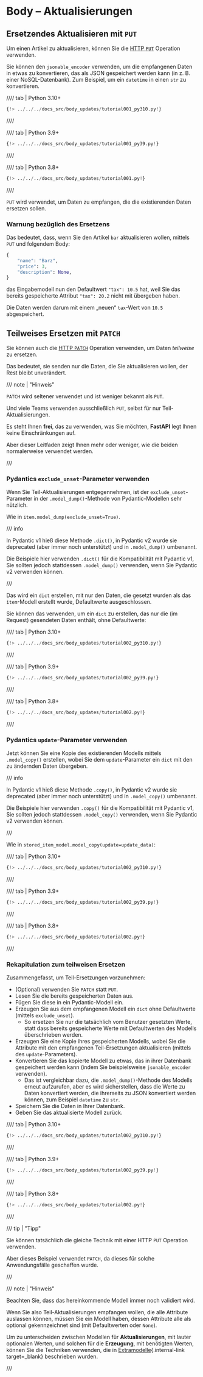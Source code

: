 # Body – Aktualisierungen

## Ersetzendes Aktualisieren mit `PUT`

Um einen Artikel zu aktualisieren, können Sie die <a href="https://developer.mozilla.org/en-US/docs/Web/HTTP/Methods/PUT" class="external-link" target="_blank">HTTP `PUT`</a> Operation verwenden.

Sie können den `jsonable_encoder` verwenden, um die empfangenen Daten in etwas zu konvertieren, das als JSON gespeichert werden kann (in z. B. einer NoSQL-Datenbank). Zum Beispiel, um ein `datetime` in einen `str` zu konvertieren.

//// tab | Python 3.10+

```Python hl_lines="28-33"
{!> ../../../docs_src/body_updates/tutorial001_py310.py!}
```

////

//// tab | Python 3.9+

```Python hl_lines="30-35"
{!> ../../../docs_src/body_updates/tutorial001_py39.py!}
```

////

//// tab | Python 3.8+

```Python hl_lines="30-35"
{!> ../../../docs_src/body_updates/tutorial001.py!}
```

////

`PUT` wird verwendet, um Daten zu empfangen, die die existierenden Daten ersetzen sollen.

### Warnung bezüglich des Ersetzens

Das bedeutet, dass, wenn Sie den Artikel `bar` aktualisieren wollen, mittels `PUT` und folgendem Body:

```Python
{
    "name": "Barz",
    "price": 3,
    "description": None,
}
```

das Eingabemodell nun den Defaultwert `"tax": 10.5` hat, weil Sie das bereits gespeicherte Attribut `"tax": 20.2` nicht mit übergeben haben.

Die Daten werden darum mit einem „neuen“ `tax`-Wert von `10.5` abgespeichert.

## Teilweises Ersetzen mit `PATCH`

Sie können auch die <a href="https://developer.mozilla.org/en-US/docs/Web/HTTP/Methods/PATCH" class="external-link" target="_blank">HTTP `PATCH`</a> Operation verwenden, um Daten *teilweise* zu ersetzen.

Das bedeutet, sie senden nur die Daten, die Sie aktualisieren wollen, der Rest bleibt unverändert.

/// note | "Hinweis"

`PATCH` wird seltener verwendet und ist weniger bekannt als `PUT`.

Und viele Teams verwenden ausschließlich `PUT`, selbst für nur Teil-Aktualisierungen.

Es steht Ihnen **frei**, das zu verwenden, was Sie möchten, **FastAPI** legt Ihnen keine Einschränkungen auf.

Aber dieser Leitfaden zeigt Ihnen mehr oder weniger, wie die beiden normalerweise verwendet werden.

///

### Pydantics `exclude_unset`-Parameter verwenden

Wenn Sie Teil-Aktualisierungen entgegennehmen, ist der `exclude_unset`-Parameter in der `.model_dump()`-Methode von Pydantic-Modellen sehr nützlich.

Wie in `item.model_dump(exclude_unset=True)`.

/// info

In Pydantic v1 hieß diese Methode `.dict()`, in Pydantic v2 wurde sie deprecated (aber immer noch unterstützt) und in `.model_dump()` umbenannt.

Die Beispiele hier verwenden `.dict()` für die Kompatibilität mit Pydantic v1, Sie sollten jedoch stattdessen `.model_dump()` verwenden, wenn Sie Pydantic v2 verwenden können.

///

Das wird ein `dict` erstellen, mit nur den Daten, die gesetzt wurden als das `item`-Modell erstellt wurde, Defaultwerte ausgeschlossen.

Sie können das verwenden, um ein `dict` zu erstellen, das nur die (im Request) gesendeten Daten enthält, ohne Defaultwerte:

//// tab | Python 3.10+

```Python hl_lines="32"
{!> ../../../docs_src/body_updates/tutorial002_py310.py!}
```

////

//// tab | Python 3.9+

```Python hl_lines="34"
{!> ../../../docs_src/body_updates/tutorial002_py39.py!}
```

////

//// tab | Python 3.8+

```Python hl_lines="34"
{!> ../../../docs_src/body_updates/tutorial002.py!}
```

////

### Pydantics `update`-Parameter verwenden

Jetzt können Sie eine Kopie des existierenden Modells mittels `.model_copy()` erstellen, wobei Sie dem `update`-Parameter ein `dict` mit den zu ändernden Daten übergeben.

/// info

In Pydantic v1 hieß diese Methode `.copy()`, in Pydantic v2 wurde sie deprecated (aber immer noch unterstützt) und in `.model_copy()` umbenannt.

Die Beispiele hier verwenden `.copy()` für die Kompatibilität mit Pydantic v1, Sie sollten jedoch stattdessen `.model_copy()` verwenden, wenn Sie Pydantic v2 verwenden können.

///

Wie in `stored_item_model.model_copy(update=update_data)`:

//// tab | Python 3.10+

```Python hl_lines="33"
{!> ../../../docs_src/body_updates/tutorial002_py310.py!}
```

////

//// tab | Python 3.9+

```Python hl_lines="35"
{!> ../../../docs_src/body_updates/tutorial002_py39.py!}
```

////

//// tab | Python 3.8+

```Python hl_lines="35"
{!> ../../../docs_src/body_updates/tutorial002.py!}
```

////

### Rekapitulation zum teilweisen Ersetzen

Zusammengefasst, um Teil-Ersetzungen vorzunehmen:

* (Optional) verwenden Sie `PATCH` statt `PUT`.
* Lesen Sie die bereits gespeicherten Daten aus.
* Fügen Sie diese in ein Pydantic-Modell ein.
* Erzeugen Sie aus dem empfangenen Modell ein `dict` ohne Defaultwerte (mittels `exclude_unset`).
    * So ersetzen Sie nur die tatsächlich vom Benutzer gesetzten Werte, statt dass bereits gespeicherte Werte mit Defaultwerten des Modells überschrieben werden.
* Erzeugen Sie eine Kopie ihres gespeicherten Modells, wobei Sie die Attribute mit den empfangenen Teil-Ersetzungen aktualisieren (mittels des `update`-Parameters).
* Konvertieren Sie das kopierte Modell zu etwas, das in ihrer Datenbank gespeichert werden kann (indem Sie beispielsweise `jsonable_encoder` verwenden).
    * Das ist vergleichbar dazu, die `.model_dump()`-Methode des Modells erneut aufzurufen, aber es wird sicherstellen, dass die Werte zu Daten konvertiert werden, die ihrerseits zu JSON konvertiert werden können, zum Beispiel `datetime` zu `str`.
* Speichern Sie die Daten in Ihrer Datenbank.
* Geben Sie das aktualisierte Modell zurück.

//// tab | Python 3.10+

```Python hl_lines="28-35"
{!> ../../../docs_src/body_updates/tutorial002_py310.py!}
```

////

//// tab | Python 3.9+

```Python hl_lines="30-37"
{!> ../../../docs_src/body_updates/tutorial002_py39.py!}
```

////

//// tab | Python 3.8+

```Python hl_lines="30-37"
{!> ../../../docs_src/body_updates/tutorial002.py!}
```

////

/// tip | "Tipp"

Sie können tatsächlich die gleiche Technik mit einer HTTP `PUT` Operation verwenden.

Aber dieses Beispiel verwendet `PATCH`, da dieses für solche Anwendungsfälle geschaffen wurde.

///

/// note | "Hinweis"

Beachten Sie, dass das hereinkommende Modell immer noch validiert wird.

Wenn Sie also Teil-Aktualisierungen empfangen wollen, die alle Attribute auslassen können, müssen Sie ein Modell haben, dessen Attribute alle als optional gekennzeichnet sind (mit Defaultwerten oder `None`).

Um zu unterscheiden zwischen Modellen für **Aktualisierungen**, mit lauter optionalen Werten, und solchen für die **Erzeugung**, mit benötigten Werten, können Sie die Techniken verwenden, die in [Extramodelle](extra-models.md){.internal-link target=_blank} beschrieben wurden.

///
